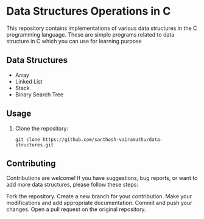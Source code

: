 # Data Structures Operations in C

This repository contains implementations of various data structures in the C programming language.
These are simple programs related to data structure in C which you can use for learning purpose

## Data Structures

- Array
- Linked List
- Stack
- Binary Search Tree

## Usage

1. Clone the repository:

   ```shell
   git clone https://github.com/santhosh-vairamuthu/data-structures.git

## Contributing

Contributions are welcome! If you have suggestions, bug reports, or want to add more data structures, please follow these steps:

Fork the repository.
Create a new branch for your contribution.
Make your modifications and add appropriate documentation.
Commit and push your changes.
Open a pull request on the original repository.
